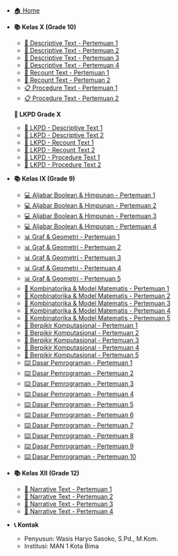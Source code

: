 <!-- _sidebar.md -->

- [🏠 Home](/)

- **📚 Kelas X (Grade 10)**

  - [📖 Descriptive Text - Pertemuan 1](english/x/descriptive-text-x.md)
  - [📖 Descriptive Text - Pertemuan 2](english/x/descriptive-text-x-meeting2.md)
  - [📖 Descriptive Text - Pertemuan 3](english/x/descriptive-text-x-meeting3.md)
  - [📖 Descriptive Text - Pertemuan 4](english/x/descriptive-text-x-meeting4.md)
  - [📝 Recount Text - Pertemuan 1](english/x/recount-text-x.md)
  - [📝 Recount Text - Pertemuan 2](english/x/recount-text-x-meeting2.md)
  - [📋 Procedure Text - Pertemuan 1](english/x/procedure-text-x.md)
  - [📋 Procedure Text - Pertemuan 2](english/x/procedure-text-x-meeting2.md)
  
  **📝 LKPD Grade X**
  - [📄 LKPD - Descriptive Text 1](english/x/lkpd/lkpd-descriptive-text-x-1.md)
  - [📄 LKPD - Descriptive Text 2](english/x/lkpd/lkpd-descriptive-text-x-2.md)
  - [📄 LKPD - Recount Text 1](english/x/lkpd/lkpd-recount-text-x-1.md)
  - [📄 LKPD - Recount Text 2](english/x/lkpd/lkpd-recount-text-x-2.md)
  - [📄 LKPD - Procedure Text 1](english/x/lkpd/lkpd-procedure-text-x-1.md)
  - [📄 LKPD - Procedure Text 2](english/x/lkpd/lkpd-procedure-text-x-2.md)

- **📚 Kelas IX (Grade 9)**

  - [💻 Aljabar Boolean & Himpunan - Pertemuan 1](tik/ix/aljabar-boolean-pengantar-ix.md)
  - [💻 Aljabar Boolean & Himpunan - Pertemuan 2](tik/ix/aljabar-boolean-pemrograman-ix.md)
  - [💻 Aljabar Boolean & Himpunan - Pertemuan 3](tik/ix/aljabar-boolean-latihan-ix.md)
  - [💻 Aljabar Boolean & Himpunan - Pertemuan 4](tik/ix/teori-himpunan-ix.md)
  - [📊 Graf & Geometri - Pertemuan 1](tik/ix/graf-konsep-dasar-ix.md)
  - [📊 Graf & Geometri - Pertemuan 2](tik/ix/graf-jenis-representasi-ix.md)
  - [📊 Graf & Geometri - Pertemuan 3](tik/ix/graf-aplikasi-sehari-hari-ix.md)
  - [📊 Graf & Geometri - Pertemuan 4](tik/ix/geometri-komputasi-pengantar-ix.md)
  - [📊 Graf & Geometri - Pertemuan 5](tik/ix/graf-geometri-latihan-ix.md)
  - [🔢 Kombinatorika & Model Matematis - Pertemuan 1](tik/ix/kombinatorika-pencacahan-dasar-ix.md)
  - [🔢 Kombinatorika & Model Matematis - Pertemuan 2](tik/ix/kombinatorika-permutasi-kombinasi-ix.md)
  - [🔢 Kombinatorika & Model Matematis - Pertemuan 3](tik/ix/kombinatorika-deret-aritmetika-ix.md)
  - [🔢 Kombinatorika & Model Matematis - Pertemuan 4](tik/ix/kombinatorika-model-matematis-ix.md)
  - [🔢 Kombinatorika & Model Matematis - Pertemuan 5](tik/ix/kombinatorika-latihan-diskusi-ix.md)
  - [🎯 Berpikir Komputasional - Pertemuan 1](tik/ix/simulasi-pengantar-ix.md)
  - [🎯 Berpikir Komputasional - Pertemuan 2](tik/ix/optimisasi-konsep-ix.md)
  - [🎯 Berpikir Komputasional - Pertemuan 3](tik/ix/induksi-deduksi-logika-ix.md)
  - [🎯 Berpikir Komputasional - Pertemuan 4](tik/ix/berpikir-komputasional-latihan-ix.md)
  - [🎯 Berpikir Komputasional - Pertemuan 5](tik/ix/simulasi-optimisasi-latihan-diskusi-ix.md)
  - [⌨️ Dasar Pemrograman - Pertemuan 1](tik/ix/algoritma-sederhana-1-ix.md)
  - [⌨️ Dasar Pemrograman - Pertemuan 2](tik/ix/algoritma-sederhana-2-ix.md)
  - [⌨️ Dasar Pemrograman - Pertemuan 3](tik/ix/input-output-ix.md)
  - [⌨️ Dasar Pemrograman - Pertemuan 4](tik/ix/struktur-percabangan-ix.md)
  - [⌨️ Dasar Pemrograman - Pertemuan 5](tik/ix/struktur-perulangan-ix.md)
  - [⌨️ Dasar Pemrograman - Pertemuan 6](tik/ix/array-satu-dimensi-ix.md)
  - [⌨️ Dasar Pemrograman - Pertemuan 7](tik/ix/subprogram-fungsi-ix.md)
  - [⌨️ Dasar Pemrograman - Pertemuan 8](tik/ix/rekursi-dasar-ix.md)
  - [⌨️ Dasar Pemrograman - Pertemuan 9](tik/ix/latihan-pemrograman-1-ix.md)
  - [⌨️ Dasar Pemrograman - Pertemuan 10](tik/ix/latihan-pemrograman-2-ix.md)

- **📚 Kelas XII (Grade 12)**

  - [📖 Narrative Text - Pertemuan 1](english/xii/narative-text-xii.md)
  - [📖 Narrative Text - Pertemuan 2](english/xii/narrative-text-xii-meeting2.md)
  - [📖 Narrative Text - Pertemuan 3](english/xii/narrative-text-xii-meeting3.md)
  - [📖 Narrative Text - Pertemuan 4](english/xii/narrative-text-xii-meeting4.md)

- **📞 Kontak**
  - Penyusun: Wasis Haryo Sasoko, S.Pd., M.Kom.
  - Institusi: MAN 1 Kota Bima

